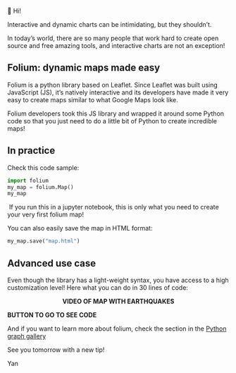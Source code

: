
👋 Hi!

Interactive and dynamic charts can be intimidating, but they shouldn’t.

In today’s world, there are so many people that work hard to create open source and free amazing tools, and interactive charts are not an exception!
​
## Folium: dynamic maps made easy

Folium is a python library based on Leaflet. Since Leaflet was built using JavaScript (JS), it’s natively interactive and its developers have made it very easy to create maps similar to what Google Maps look like.
​​

Folium developers took this JS library and wrapped it around some Python code so that you just need to do a little bit of Python to create incredible maps!

## In practice

Check this code sample:

```python
import folium
my_map = folium.Map()
my_map
```
​
If you run this in a jupyter notebook, this is only what you need to create your very first folium map!

You can also easily save the map in HTML format:

```python
my_map.save("map.html")
```

## Advanced use case

Even though the library has a light-weight syntax, you have access to a high customization level! Here what you can do in 30 lines of code:

<center><b>VIDEO OF MAP WITH EARTHQUAKES</b></center>

<b>BUTTON TO GO TO SEE CODE</b>

And if you want to learn more about folium, check the section in the [Python graph gallery]()

See you tomorrow with a new tip!
​

Yan

